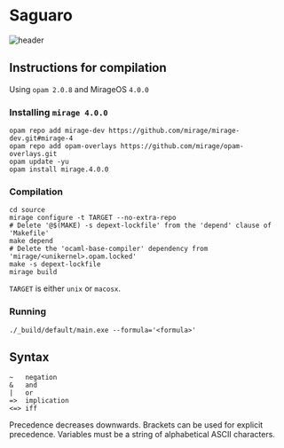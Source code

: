 # Saguaro

![header](https://mainbucketbenandrew.s3.eu-west-2.amazonaws.com/images/Saguaro.png)

## Instructions for compilation
Using `opam 2.0.8` and MirageOS `4.0.0`
### Installing `mirage 4.0.0`
```
opam repo add mirage-dev https://github.com/mirage/mirage-dev.git#mirage-4
opam repo add opam-overlays https://github.com/mirage/opam-overlays.git
opam update -yu
opam install mirage.4.0.0
```
### Compilation
```
cd source
mirage configure -t TARGET --no-extra-repo
# Delete '@$(MAKE) -s depext-lockfile' from the 'depend' clause of 'Makefile'
make depend
# Delete the 'ocaml-base-compiler' dependency from 'mirage/<unikernel>.opam.locked'
make -s depext-lockfile
mirage build
```
`TARGET` is either `unix` or `macosx`.

### Running
```
./_build/default/main.exe --formula='<formula>'
```

## Syntax
```
~   negation
&   and
|   or
=>  implication
<=> iff
```
Precedence decreases downwards. Brackets can be used for explicit precedence.
Variables must be a string of alphabetical ASCII characters.